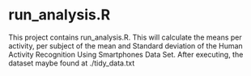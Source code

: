 # run_analysis.R

This project contains run_analysis.R.  This will calculate the means per activity, per subject of the mean and Standard deviation of the Human Activity Recognition Using Smartphones Data Set. 
After executing, the dataset maybe found at ./tidy_data.txt
